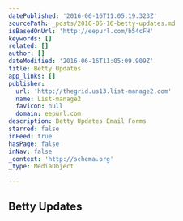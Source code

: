 ```yaml
---
datePublished: '2016-06-16T11:05:19.323Z'
sourcePath: _posts/2016-06-16-betty-updates.md
isBasedOnUrl: 'http://eepurl.com/b54cFH'
keywords: []
related: []
author: []
dateModified: '2016-06-16T11:05:09.909Z'
title: Betty Updates
app_links: []
publisher:
  url: 'http://thegrid.us13.list-manage2.com'
  name: List-manage2
  favicon: null
  domain: eepurl.com
description: Betty Updates Email Forms
starred: false
inFeed: true
hasPage: false
inNav: false
_context: 'http://schema.org'
_type: MediaObject

---
```

<article style=""><h1>Betty Updates</h1></article>